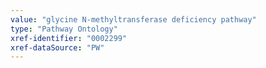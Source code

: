 ```yaml
---
value: "glycine N-methyltransferase deficiency pathway"
type: "Pathway Ontology"
xref-identifier: "0002299"
xref-dataSource: "PW"
---
```

